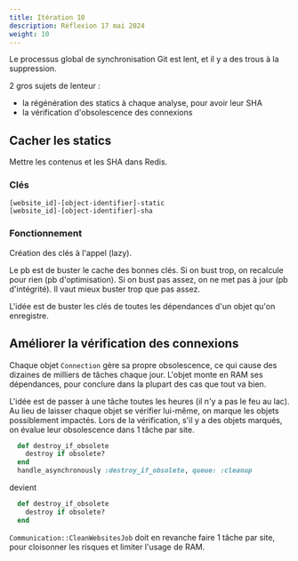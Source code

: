 ```yaml
---
title: Itération 10
description: Réflexion 17 mai 2024
weight: 10
---
```


Le processus global de synchronisation Git est lent, et il y a des trous à la suppression.

2 gros sujets de lenteur :
- la régénération des statics à chaque analyse, pour avoir leur SHA
- la vérification d'obsolescence des connexions

## Cacher les statics

Mettre les contenus et les SHA dans Redis.

### Clés 
```
[website_id]-[object-identifier]-static
[website_id]-[object-identifier]-sha
```

### Fonctionnement
Création des clés à l'appel (lazy).

Le pb est de buster le cache des bonnes clés.
Si on bust trop, on recalcule pour rien (pb d'optimisation).
Si on bust pas assez, on ne met pas à jour (pb d'intégrité).
Il vaut mieux buster trop que pas assez.

L'idée est de buster les clés de toutes les dépendances d'un objet qu'on enregistre.

## Améliorer la vérification des connexions

Chaque objet `Connection` gère sa propre obsolescence, ce qui cause des dizaines de milliers de tâches chaque jour.
L'objet monte en RAM ses dépendances, pour conclure dans la plupart des cas que tout va bien.

L'idée est de passer à une tâche toutes les heures (il n'y a pas le feu au lac).
Au lieu de laisser chaque objet se vérifier lui-même, on marque les objets possiblement impactés.
Lors de la vérification, s'il y a des objets marqués, on évalue leur obsolescence dans 1 tâche par site.

```ruby {filename="app/models/communication/website/connection.rb"}
  def destroy_if_obsolete
    destroy if obsolete?
  end
  handle_asynchronously :destroy_if_obsolete, queue: :cleanup
```

devient 

```ruby {filename="app/models/communication/website/connection.rb"}
  def destroy_if_obsolete
    destroy if obsolete?
  end
```

`Communication::CleanWebsitesJob` doit en revanche faire 1 tâche par site, pour cloisonner les risques et limiter l'usage de RAM.

